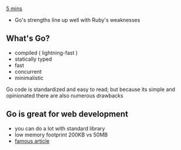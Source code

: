 [5 mins](why-https://www.honeybadger.io/blog/rubyist-learn-go/)

* Go's strengths line up well with Ruby's weaknesses

## What's Go?

* compiled ( lightning-fast )
* statically typed
* fast
* concurrent
* minimalistic

Go code is standardized and easy to read; but because its simple
and opinionated there are also numerous drawbacks

## Go is great for web development

* you can do a lot with standard library
* low memory footprint 200KB vs 50MB
* [famous article](https://blog.iron.io/how-we-went-from-30-servers-to-2/)
